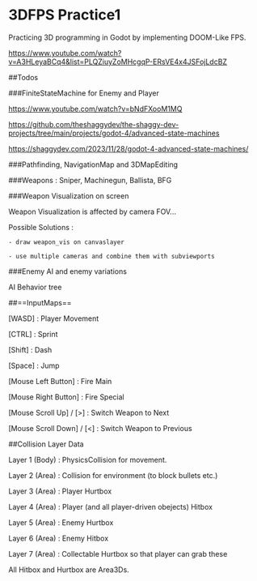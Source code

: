 # 3DFPS Practice1

Practicing 3D programming in Godot by implementing DOOM-Like FPS.

https://www.youtube.com/watch?v=A3HLeyaBCq4&list=PLQZiuyZoMHcgqP-ERsVE4x4JSFojLdcBZ

##Todos

###FiniteStateMachine for Enemy and Player

https://www.youtube.com/watch?v=bNdFXooM1MQ

https://github.com/theshaggydev/the-shaggy-dev-projects/tree/main/projects/godot-4/advanced-state-machines

https://shaggydev.com/2023/11/28/godot-4-advanced-state-machines/

###Pathfinding, NavigationMap and 3DMapEditing

###Weapons : Sniper, Machinegun, Ballista, BFG

###Weapon Visualization on screen

Weapon Visualization is affected by camera FOV...

Possible Solutions : 
	
	- draw weapon_vis on canvaslayer
	
	- use multiple cameras and combine them with subviewports

###Enemy AI and enemy variations

AI Behavior tree

##==InputMaps==

[WASD] : Player Movement

[CTRL] : Sprint

[Shift] : Dash

[Space] : Jump

[Mouse Left Button] : Fire Main

[Mouse Right Button] : Fire Special

[Mouse Scroll Up] / [>] : Switch Weapon to Next

[Mouse Scroll Down] / [<] : Switch Weapon to Previous



##Collision Layer Data

Layer 1 (Body) : PhysicsCollision for movement.

Layer 2 (Area) : Collision for environment (to block bullets etc.)

Layer 3 (Area) : Player Hurtbox

Layer 4 (Area) : Player (and all player-driven obejects) Hitbox

Layer 5 (Area) : Enemy Hurtbox

Layer 6 (Area) : Enemy Hitbox

Layer 7 (Area) : Collectable Hurtbox so that player can grab these


All Hitbox and Hurtbox are Area3Ds.
